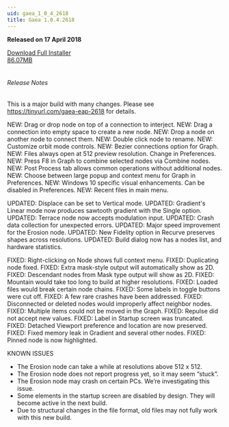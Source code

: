 ```yaml
---
uid: gaea_1_0_4_2618
title: Gaea 1.0.4.2618
---
```



**Released on 17 April 2018**

<div class="btn-group" role="group">
<a href="http://viridian.quadspinner.com/gaea/Gaea-EAP-2618.exe" class="btn btn-dark">Download Full Installer<br />86.07MB</a>
</div></div></div>
<br><h6 class="ml-2">Release Notes</h6>
<div class="card">
<div class="card-body release-note">

This is a major build with many changes.
Please see https://tinyurl.com/gaea-eap-2618 for details.

NEW: Drag or drop node on top of a connection to interject.
NEW: Drag a connection into empty space to create a new node.
NEW: Drop a node on another node to connect them.
NEW: Double click node to rename.
NEW: Customize orbit mode controls.
NEW: Bezier connections option for Graph.
NEW: Files always open at 512 preview resolution. Change in Preferences.
NEW: Press F8 in Graph to combine selected nodes via Combine nodes.
NEW: Post Process tab allows common operations without additional nodes.
NEW: Choose between large popup and context menu for Graph in Preferences.
NEW: Windows 10 specific visual enhancements. Can be disabled in Preferences.
NEW: Recent files in main menu.

UPDATED: Displace can be set to Vertical mode.
UPDATED: Gradient's Linear mode now produces sawtooth gradient with the Single option.
UPDATED: Terrace node now accepts modulation input.
UPDATED: Crash data collection for unexpected errors.
UPDATED: Major speed improvement for the Erosion node.
UPDATED: New Fidelity option in Recurve preserves shapes across resolutions.
UPDATED: Build dialog now has a nodes list, and hardware statistics.

FIXED: Right-clicking on Node shows full context menu.
FIXED: Duplicating node fixed.
FIXED: Extra mask-style output will automatically show as 2D.
FIXED: Descendant nodes from Mask type output will show as 2D.
FIXED: Mountain would take too long to build at higher resolutions.
FIXED: Loaded files would break certain node chains.
FIXED: Some labels in toggle buttons were cut off.
FIXED: A few rare crashes have been addressed.
FIXED: Disconnected or deleted nodes would improperly affect neighbor nodes.
FIXED: Multiple items could not be moved in the Graph.
FIXED: Repulse did not accept new values.
FIXED: Label in Startup screen was truncated.
FIXED: Detached Viewport preference and location are now preserved.
FIXED: Fixed memory leak in Gradient and several other nodes.
FIXED: Pinned node is now highlighted.

KNOWN ISSUES
- The Erosion node can take a while at resolutions above 512 x 512.
- The Erosion node does not report progress yet, so it may seem “stuck”.
- The Erosion node may crash on certain PCs. We’re investigating this issue.
- Some elements in the startup screen are disabled by design. They will become active in the next build.
- Due to structural changes in the file format, old files may not fully work with this new build.


</div></div>
